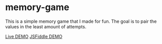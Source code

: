 # memory-game

This is a simple memory game that I made for fun. The goal is to pair the values in the least amount of attempts.

[Live DEMO](http://acme.mk/sandbox/memory-game/) [JSFiddle DEMO](https://jsfiddle.net/nyc2690L/) 



